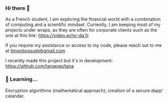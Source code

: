 ### Hi there 👋

As a French student, I am exploring the financial world with a combination of computing and a scientific mindset. 
Currently, I am keeping most of my projects under wraps, as they are often for corporate clients such as the one at this link: https://video.echo-da.fr. 

If you require my assistance or access to my code, please reach out to me at timeobossuet@gmail.com

I recently made this project but it's in development:
https://github.com/tanapgp/tana

### 🌱 Learning...
Encryption algorithms (mathematical approach); creation of a secure dapp' calandar.

<!--
**timeobossuet/timeobossuet** is a ✨ _special_ ✨ repository because its `README.md` (this file) appears on your GitHub profile.

Here are some ideas to get you started:

- 🔭 I’m currently working on ...
- 🌱 I’m currently learning ...
- 👯 I’m looking to collaborate on ...
- 🤔 I’m looking for help with ...
- 💬 Ask me about ...
- 📫 How to reach me: ...
- 😄 Pronouns: ...
- ⚡ Fun fact: ...
-->
